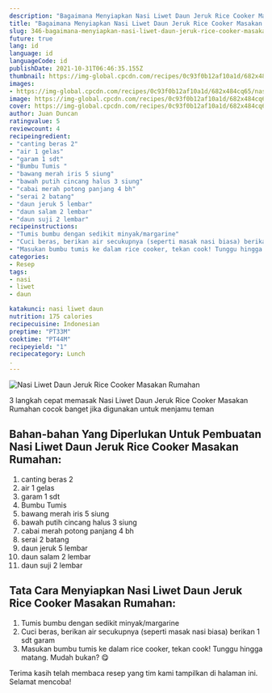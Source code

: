 ```yaml
---
description: "Bagaimana Menyiapkan Nasi Liwet Daun Jeruk Rice Cooker Masakan Rumahan, Lezat"
title: "Bagaimana Menyiapkan Nasi Liwet Daun Jeruk Rice Cooker Masakan Rumahan, Lezat"
slug: 346-bagaimana-menyiapkan-nasi-liwet-daun-jeruk-rice-cooker-masakan-rumahan-lezat
future: true
lang: id
language: id
languageCode: id
publishDate: 2021-10-31T06:46:35.155Z 
thumbnail: https://img-global.cpcdn.com/recipes/0c93f0b12af10a1d/682x484cq65/nasi-liwet-daun-jeruk-rice-cooker-masakan-rumahan-foto-resep-utama.png
images:
- https://img-global.cpcdn.com/recipes/0c93f0b12af10a1d/682x484cq65/nasi-liwet-daun-jeruk-rice-cooker-masakan-rumahan-foto-resep-utama.png
image: https://img-global.cpcdn.com/recipes/0c93f0b12af10a1d/682x484cq65/nasi-liwet-daun-jeruk-rice-cooker-masakan-rumahan-foto-resep-utama.png
cover: https://img-global.cpcdn.com/recipes/0c93f0b12af10a1d/682x484cq65/nasi-liwet-daun-jeruk-rice-cooker-masakan-rumahan-foto-resep-utama.png
author: Juan Duncan
ratingvalue: 5
reviewcount: 4
recipeingredient:
- "canting beras 2"
- "air 1 gelas"
- "garam 1 sdt"
- "Bumbu Tumis "
- "bawang merah iris 5 siung"
- "bawah putih cincang halus 3 siung"
- "cabai merah potong panjang 4 bh"
- "serai 2 batang"
- "daun jeruk 5 lembar"
- "daun salam 2 lembar"
- "daun suji 2 lembar"
recipeinstructions:
- "Tumis bumbu dengan sedikit minyak/margarine"
- "Cuci beras, berikan air secukupnya (seperti masak nasi biasa) berikan 1 sdt garam"
- "Masukan bumbu tumis ke dalam rice cooker, tekan cook! Tunggu hingga matang. Mudah bukan? 😋"
categories:
- Resep
tags:
- nasi
- liwet
- daun

katakunci: nasi liwet daun 
nutrition: 175 calories
recipecuisine: Indonesian
preptime: "PT33M"
cooktime: "PT44M"
recipeyield: "1"
recipecategory: Lunch
. 
---
```



![Nasi Liwet Daun Jeruk Rice Cooker Masakan Rumahan](https://img-global.cpcdn.com/recipes/0c93f0b12af10a1d/682x484cq65/nasi-liwet-daun-jeruk-rice-cooker-masakan-rumahan-foto-resep-utama.png)

3 langkah cepat memasak  Nasi Liwet Daun Jeruk Rice Cooker Masakan Rumahan cocok banget jika digunakan untuk menjamu teman

<!--inarticleads1-->

## Bahan-bahan Yang Diperlukan Untuk Pembuatan Nasi Liwet Daun Jeruk Rice Cooker Masakan Rumahan:

1. canting beras 2
1. air 1 gelas
1. garam 1 sdt
1. Bumbu Tumis 
1. bawang merah iris 5 siung
1. bawah putih cincang halus 3 siung
1. cabai merah potong panjang 4 bh
1. serai 2 batang
1. daun jeruk 5 lembar
1. daun salam 2 lembar
1. daun suji 2 lembar



<!--inarticleads2-->

## Tata Cara Menyiapkan Nasi Liwet Daun Jeruk Rice Cooker Masakan Rumahan:

1. Tumis bumbu dengan sedikit minyak/margarine
1. Cuci beras, berikan air secukupnya (seperti masak nasi biasa) berikan 1 sdt garam
1. Masukan bumbu tumis ke dalam rice cooker, tekan cook! Tunggu hingga matang. Mudah bukan? 😋




Terima kasih telah membaca resep yang tim kami tampilkan di halaman ini. Selamat mencoba!
